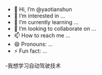 - 👋 Hi, I’m @yaotianshun
- 👀 I’m interested in ...
- 🌱 I’m currently learning ...
- 💞️ I’m looking to collaborate on ...
- 📫 How to reach me ...
- 😄 Pronouns: ...
- ⚡ Fun fact: ...

<!---
yaotianshun/yaotianshun is a ✨ special ✨ repository because its `README.md` (this file) appears on your GitHub profile.
You can click the Preview link to take a look at your changes.
--->
-我想学习自动驾驶技术
